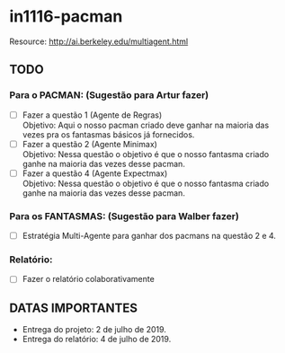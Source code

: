 # in1116-pacman

Resource: http://ai.berkeley.edu/multiagent.html

## TODO

### Para o PACMAN: (Sugestão para Artur fazer)

- [ ] Fazer a questão 1 (Agente de Regras)\
  Objetivo: Aqui o nosso pacman criado deve ganhar na maioria das vezes pra os fantasmas básicos já fornecidos.
- [ ] Fazer a questão 2 (Agente Minimax)\
  Objetivo: Nessa questão o objetivo é que o nosso fantasma criado ganhe na maioria das vezes desse pacman.
- [ ] Fazer a questão 4 (Agente Expectmax)\
  Objetivo: Nessa questão o objetivo é que o nosso fantasma criado ganhe na maioria das vezes desse pacman.

### Para os FANTASMAS: (Sugestão para Walber fazer)

- [ ] Estratégia Multi-Agente para ganhar dos pacmans na questão 2 e 4.

### Relatório:
- [ ] Fazer o relatório colaborativamente

## DATAS IMPORTANTES
- Entrega do projeto: 2 de julho de 2019.
- Entrega do relatório: 4 de julho de 2019.
